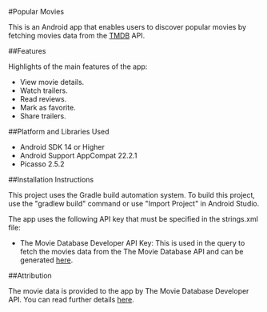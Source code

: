 #Popular Movies

This is an Android app that enables users to discover popular movies 
by fetching movies data from the [TMDB](https://www.themoviedb.org/) API. 

##Features

Highlights of the main features of the app:

- View movie details.
- Watch trailers.
- Read reviews.
- Mark as favorite.
- Share trailers.

##Platform and Libraries Used

- Android SDK 14 or Higher
- Android Support AppCompat 22.2.1
- Picasso 2.5.2

##Installation Instructions

This project uses the Gradle build automation system. To build this project, 
use the "gradlew build" command or use "Import Project" in Android Studio.

The app uses the following API key that must be specified in the strings.xml
file:

- The Movie Database Developer API Key: This is used in the query to fetch the 
movies data from the The Movie Database API and can be generated 
[here](https://www.themoviedb.org/account/signup).

##Attribution

The movie data is provided to the app by The Movie Database Developer API. You 
can read further details [here](https://www.themoviedb.org/documentation/api).